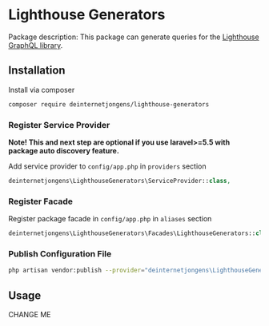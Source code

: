 # Lighthouse Generators

Package description: This package can generate queries for the [Lighthouse GraphQL library](https://github.com/nuwave/lighthouse).

## Installation

Install via composer
```bash
composer require deinternetjongens/lighthouse-generators
```

### Register Service Provider

**Note! This and next step are optional if you use laravel>=5.5 with package
auto discovery feature.**

Add service provider to `config/app.php` in `providers` section
```php
deinternetjongens\LighthouseGenerators\ServiceProvider::class,
```

### Register Facade

Register package facade in `config/app.php` in `aliases` section
```php
deinternetjongens\LighthouseGenerators\Facades\LighthouseGenerators::class,
```

### Publish Configuration File

```bash
php artisan vendor:publish --provider="deinternetjongens\LighthouseGenerators\ServiceProvider" --tag="config"
```

## Usage

CHANGE ME

